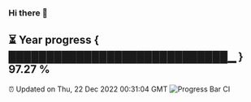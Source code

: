 ### Hi there 👋
⏳ Year progress { █████████████████████████████▁ } 97.27 %
---
⏰ Updated on Thu, 22 Dec 2022 00:31:04 GMT
![Progress Bar CI](https://github.com/Moyi321/Moyi321/workflows/Progress%20Bar%20CI/badge.svg)

